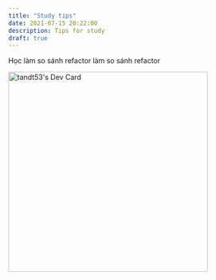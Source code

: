 ```yaml
---
title: "Study tips"
date: 2021-07-15 20:22:00
description: Tips for study
draft: true
---
```



Học 
làm
so sánh
refactor
làm
so sánh
refactor

<a href="https://app.daily.dev/tandt53"><img src="https://api.daily.dev/devcards/6f0e245722d7472ba7e49475455b3551.png?r=nzm" width="400" alt="tandt53's Dev Card"/></a>
